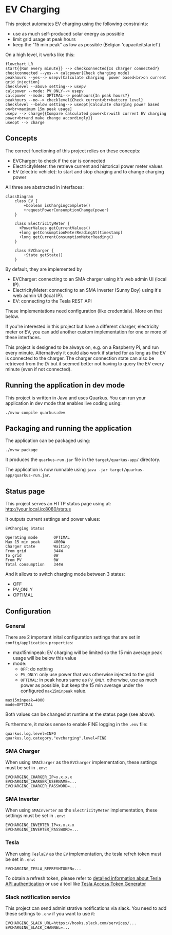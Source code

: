 # EV Charging

This project automates EV charging using the following constraints:
- use as much self-produced solar energy as possible
- limit grid usage at peak hours
- keep the "15 min peak" as low as possible (Belgian 'capaciteitstarief')

On a high level, it works like this:

```mermaid
flowchart LR
start{{Run every minute}} --> checkconnected{Is charger connected?}
checkconnected --yes--> calcpower{Check charging mode}
peakhours --yes--> usepv[Calculate charging  power based<br>on current grid injection]
checklevel --above setting--> usepv
calcpower --mode: PV_ONLY--> usepv
calcpower --mode: OPTIMAL--> peakhours{In peak hours?}
peakhours --no--> checklevel{Check current<br>battery level}
checklevel --below setting--> useopt[Calculate charging power based on<br>maximum 15m peak usage]
usepv --> charge{{Compare calculated power<br>with current EV charging power<br>and make change accordingly}}
useopt --> charge
```

## Concepts

The correct functioning of this project relies on these concepts:
- EVCharger: to check if the car is connected
- ElectricityMeter: the retrieve current and historical power meter values
- EV (electric vehicle): to start and stop charging and to change charging power

All three are abstracted in interfaces:

```mermaid
classDiagram
    class EV {
        +boolean isChargingComplete()
        +requestPowerConsumptionChange(power)
    }
    
    class ElectricityMeter {
      +PowerValues getCurrentValues()
      +long getConsumptionMeterReadingAt(timestamp)
      +long getCurrentConsumptionMeterReading()
    }

    class EVCharger {
        +State getState()
    }
```

By default, they are implemented by
- EVCharger: connecting to an SMA charger using it's web admin UI (local IP).
- ElectricityMeter:  connecting to an SMA Inverter (Sunny Boy) using it's web admin UI (local IP).
- EV: connecting to the Tesla REST API

These implementations need configuration (like credentials). More on that below.

If you're interested in this project but have a different charger, electricity meter or EV, you can add another custom implementation for one or more of these interfaces.

This project is designed to be always on, e.g. on a Raspberry Pi, and run every minute. Alternatively it could also work if started for as long as the EV is connected to the charger.
The charger connection state can also be retrieved from the `EV` but it seemed better not having to query the EV every minute (even if not connected).


## Running the application in dev mode

This project is written in Java and uses Quarkus. You can run your application in dev mode that enables live coding using:
```shell script
./mvnw compile quarkus:dev
```

## Packaging and running the application

The application can be packaged using:
```shell script
./mvnw package
```
It produces the `quarkus-run.jar` file in the `target/quarkus-app/` directory.

The application is now runnable using `java -jar target/quarkus-app/quarkus-run.jar`.


## Status page

This project serves an HTTP status page using at:
http://your.local.ip:8080/status

It outputs current settings and power values:

```text
EVCharging Status

Operating mode	     OPTIMAL
Max 15 min peak	     4000W
Charger state	     Waiting
From grid	         344W
To grid	             0W
From PV	             0W
Total consumption	 344W
```

And it allows to switch charging mode between 3 states:
- OFF
- PV_ONLY
- OPTIMAL


## Configuration

### General

There are 2 important inital configuration settings that are set in `config/application.properties`:

- max15minpeak: EV charging will be limited so the 15 min average peak usage will be below this value
- mode: 
  - `OFF`: do nothing
  - `PV_ONLY`: only use power that was otherwise injected to the grid
  - `OPTIMAL`: in peak hours same as `PV_ONLY`. otherwise, use as much power as possible, but keep the 15 min average under the configured `max15minpeak` value.

```properties
max15minpeak=4000
mode=OPTIMAL
```

Both values can be changed at runtime at the status page (see above).

Furthermore, it makes sense to enable FINE logging in the `.env` file:
```properties
quarkus.log.level=INFO
quarkus.log.category."evcharging".level=FINE
```

### SMA Charger

When using `SMACharger` as the `EVCharger` implementation, these settings must be set in `.env`:

```properties
EVCHARGING_CHARGER_IP=x.x.x.x
EVCHARGING_CHARGER_USERNAME=...
EVCHARGING_CHARGER_PASSWORD=...
```

### SMA Inverter

When using `SMAInverter` as the `ElectricityMeter` implementation, these settings must be set in `.env`:

```properties
EVCHARGING_INVERTER_IP=x.x.x.x
EVCHARGING_INVERTER_PASSWORD=...
```

### Tesla

When using `TeslaEV` as the `EV` implementation, the tesla refreh token must be set in `.env`:

```properties
EVCHARGING_TESLA_REFRESHTOKEN=...
```

To obtain a refresh token, please refer to [detailed information about Tesla API authentication](https://tesla-api.timdorr.com/api-basics/authentication) or use a tool like [Tesla Access Token Generator](https://chrome.google.com/webstore/detail/tesla-access-token-genera/kokkedfblmfbngojkeaepekpidghjgag)


### Slack notification service

This project can send administrative notifications via slack. You need to add these settings to `.env` if you want to use it:

```properties
EVCHARGING_SLACK_URL=https://hooks.slack.com/services/...
EVCHARGING_SLACK_CHANNEL=...
```